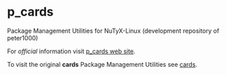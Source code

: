 # p_cards

Package Management Utilities for NuTyX-Linux (development repository of peter1000)

For *official* information visit [p_cards web site](https://p-nutyx.github.io/p_cards/).

To visit the original **cards** Package Management Utilities see [cards](https://github.com/NuTyX/cards).
